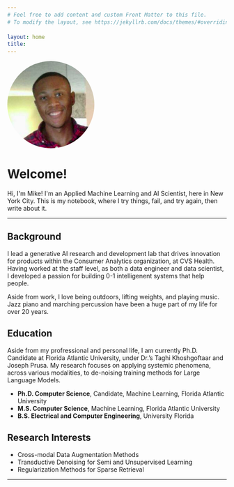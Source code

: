```yaml
---
# Feel free to add content and custom Front Matter to this file.
# To modify the layout, see https://jekyllrb.com/docs/themes/#overriding-theme-defaults

layout: home
title: 
---
```

![Hi I'm Mike ](docs/me.jpeg)
<style>
img {
    border-radius: 50%;
    width: 200px; /* Adjust the size as needed */
    height: 200px; /* Adjust the size as needed */
    object-fit: cover; /* Ensures the image fills the circular frame */
}
</style>




# Welcome!

 Hi, I'm Mike! I'm an Applied Machine Learning and AI Scientist, here in New York City. This is my notebook, where I try things, fail, and try again, then write about it.

---

## Background
I lead a generative AI research and development lab that drives innovation for products within the Consumer Analytics organization, at CVS Health. Having worked at the staff level, as both a data engineer and data scientist, I developed a passion for building 0-1 intelligenent systems that help people. 

Aside from work, I love being outdoors, lifting weights, and playing music. Jazz piano and marching percussion have been a huge part of my life for over 20 years.

## Education
Aside from my profressional and personal life, I am currently Ph.D. Candidate at Florida Atlantic University, under Dr.’s Taghi Khoshgoftaar and Joseph Prusa. My research focuses on applying systemic phenomena, across various modalities, to de-noising training methods for Large Language Models.

- **Ph.D. Computer Science**, Candidate, Machine Learning, Florida Atlantic University 
- **M.S. Computer Science**, Machine Learning,  Florida Atlantic University
- **B.S. Electrical and Computer Engineering**, University Florida 

## Research Interests
- Cross-modal Data Augmentation Methods 
- Transductive Denoising for Semi and Unsupervised Learning
- Regularization Methods for Sparse Retrieval

---
